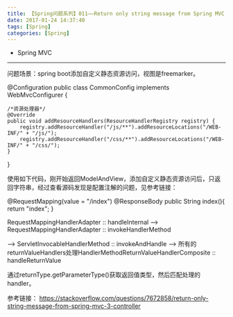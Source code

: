 ```yaml
---
title: 【Spring问题系列】011——Return only string message from Spring MVC 3 Controller
date: 2017-01-24 14:37:40
tags: [Spring]
categories: [Spring]
---
```

- Spring MVC
<!-- more -->

--------------------------------


问题场景：spring boot添加自定义静态资源访问，视图是freemarker。

@Configuration
public class CommonConfig implements WebMvcConfigurer {

    /*资源处理器*/
    @Override
    public void addResourceHandlers(ResourceHandlerRegistry registry) {
        registry.addResourceHandler("/js/**").addResourceLocations("/WEB-INF/" + "/js/");
        registry.addResourceHandler("/css/**").addResourceLocations("/WEB-INF/" + "/css/");
    }

}


使用如下代码，刚开始返回ModelAndView，添加自定义静态资源访问后，只返回字符串，经过查看源码发现是配置注解的问题，见参考链接：

@RequestMapping(value = "/index")
@ResponseBody
public String index(){
	return "index";
}


RequestMappingHandlerAdapter :: handleInternal --> RequestMappingHandlerAdapter :: invokeHandlerMethod

--> ServletInvocableHandlerMethod :: invokeAndHandle --> 所有的returnValueHandlers处理HandlerMethodReturnValueHandlerComposite :: handleReturnValue

通过returnType.getParameterType()获取返回值类型，然后匹配处理的handler。


参考链接：
https://stackoverflow.com/questions/7672858/return-only-string-message-from-spring-mvc-3-controller